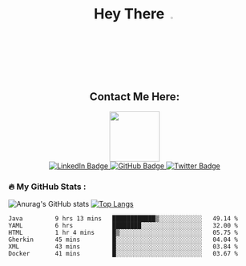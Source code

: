 <h1 align="center">
  Hey There
  <img src="https://media.giphy.com/media/hvRJCLFzcasrR4ia7z/giphy.gif" width="3%"/>
</h1>

<h2 align="center">
  Contact Me Here:
</h2>

<div id="header" align="center">
  <img src="https://media.giphy.com/media/qgQUggAC3Pfv687qPC/giphy.gif" width="100"/>
</div>

<div id="badges" align="center">
  <a href="https://www.linkedin.com/in/pedro-jorge21">
    <img src="https://img.shields.io/badge/LinkedIn-blue?style=for-the-badge&logo=linkedin&logoColor=white" alt="LinkedIn Badge"/>
  </a>
  <a href="https://www.instagram.com/pedrosmjorge21/">
    <img src="https://img.shields.io/badge/Instagram-red?style=for-the-badge&logo=instagram&logoColor=white" alt="GitHub Badge"/>
  </a>
  <a href="https://twitter.com/pedrosmjorge21">
    <img src="https://img.shields.io/badge/Twitter-blue?style=for-the-badge&logo=twitter&logoColor=white" alt="Twitter Badge"/>
  </a>
</div>


### :fire: My GitHub Stats :
![Anurag's GitHub stats](https://github-readme-stats.vercel.app/api?username=pedrosimao10&theme=default&show_icons=true)
[![Top Langs](https://github-readme-stats.vercel.app/api/top-langs/?username=pedrosimao10&layout=compact)](https://github.com/pedrosimao10/github-readme-stats)


<!--START_SECTION:waka-->

```text
Java         9 hrs 13 mins   ████████████▒░░░░░░░░░░░░   49.14 %
YAML         6 hrs           ████████░░░░░░░░░░░░░░░░░   32.00 %
HTML         1 hr 4 mins     █▒░░░░░░░░░░░░░░░░░░░░░░░   05.75 %
Gherkin      45 mins         █░░░░░░░░░░░░░░░░░░░░░░░░   04.04 %
XML          43 mins         █░░░░░░░░░░░░░░░░░░░░░░░░   03.84 %
Docker       41 mins         █░░░░░░░░░░░░░░░░░░░░░░░░   03.67 %
```

<!--END_SECTION:waka-->

